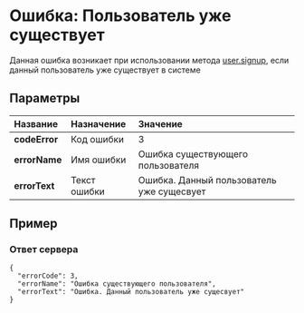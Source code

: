 # Ошибка: Пользователь уже существует <a name="UserAlreadyExistsError"></a>
Данная ошибка возникает при использовании метода [user.signup](#user.signup), если данный пользователь уже существует в системе

## Параметры
| Название     | Назначение     | Значение
| :------------- | :------------- | :------------- |
| **codeError**      | Код ошибки |  3
| **errorName** | Имя ошибки | Ошибка существующего пользователя
| **errorText** | Текст ошибки | Ошибка. Данный пользователь уже сущесвует

## Пример

### Ответ сервера

```
{
  "errorCode": 3,
  "errorName": "Ошибка существующего пользователя",
  "errorText": "Ошибка. Данный пользователь уже сущесвует"
}
```
